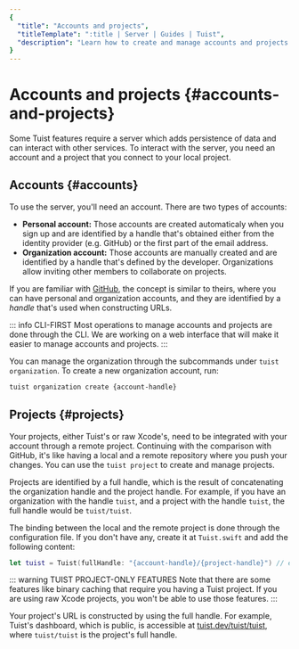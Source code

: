 ```yaml
---
{
  "title": "Accounts and projects",
  "titleTemplate": ":title | Server | Guides | Tuist",
  "description": "Learn how to create and manage accounts and projects in Tuist."
}
---
```

# Accounts and projects {#accounts-and-projects}

Some Tuist features require a server which adds persistence of data and can
interact with other services. To interact with the server, you need an account
and a project that you connect to your local project.

## Accounts {#accounts}

To use the server, you'll need an account. There are two types of accounts:

- **Personal account:** Those accounts are created automaticaly when you sign up
  and are identified by a handle that's obtained either from the identity
  provider (e.g. GitHub) or the first part of the email address.
- **Organization account:** Those accounts are manually created and are
  identified by a handle that's defined by the developer. Organizations allow
  inviting other members to collaborate on projects.

If you are familiar with [GitHub](https://github.com), the concept is similar to
theirs, where you can have personal and organization accounts, and they are
identified by a *handle* that's used when constructing URLs.

::: info CLI-FIRST
Most operations to manage accounts and projects are done through the CLI. We are working on a web interface that will make it easier to manage accounts and projects.
:::

You can manage the organization through the subcommands under
<LocalizedLink href="/cli/organization">`tuist organization`</LocalizedLink>. To
create a new organization account, run:
```bash
tuist organization create {account-handle}
```

## Projects {#projects}

Your projects, either Tuist's or raw Xcode's, need to be integrated with your
account through a remote project. Continuing with the comparison with GitHub,
it's like having a local and a remote repository where you push your changes.
You can use the <LocalizedLink href="/cli/project">`tuist
project`</LocalizedLink> to create and manage projects.

Projects are identified by a full handle, which is the result of concatenating
the organization handle and the project handle. For example, if you have an
organization with the handle `tuist`, and a project with the handle `tuist`, the
full handle would be `tuist/tuist`.

The binding between the local and the remote project is done through the
configuration file. If you don't have any, create it at `Tuist.swift` and add
the following content:

```swift
let tuist = Tuist(fullHandle: "{account-handle}/{project-handle}") // e.g. tuist/tuist
```

::: warning TUIST PROJECT-ONLY FEATURES
Note that there are some features like <LocalizedLink href="/guides/features/cache">binary caching</LocalizedLink> that require you having a Tuist project. If you are using raw Xcode projects, you won't be able to use those features.
:::

Your project's URL is constructed by using the full handle. For example, Tuist's
dashboard, which is public, is accessible at
[tuist.dev/tuist/tuist](https://tuist.dev/tuist/tuist), where `tuist/tuist` is
the project's full handle.
